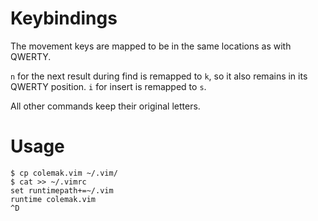# Keybindings

The movement keys are mapped to be in the same locations as with QWERTY.

`n` for the next result during find is remapped to `k`, so it also
remains in its QWERTY position. `i` for insert is remapped to `s`.

All other commands keep their original letters.

# Usage

    $ cp colemak.vim ~/.vim/
    $ cat >> ~/.vimrc
    set runtimepath+=~/.vim
    runtime colemak.vim
    ^D
